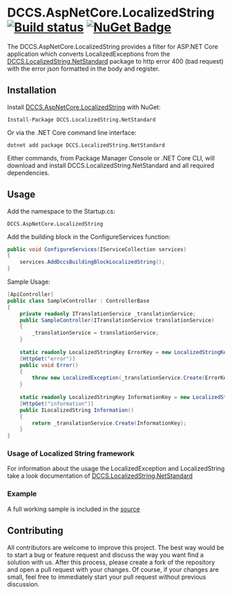 # DCCS.AspNetCore.LocalizedString [![Build status](https://ci.appveyor.com/api/projects/status/h3v0726076j5m81x?svg=true)](https://ci.appveyor.com/project/mgeramb/dccs-aspnetcore-localizedstring) [![NuGet Badge](https://buildstats.info/nuget/DCCS.AspNetCore.LocalizedString)](https://www.nuget.org/packages/DCCS.AspNetCore.LocalizedString/)
The DCCS.AspNetCore.LocalizedString provides a filter for ASP.NET Core application which converts LocalizedExceptions from the [DCCS.LocalizedString.NetStandard](https://github.com/DCCS-IT-Business-Solutions/DCCS.LocalizedString.NetStandard) package to http error 400 (bad request) with the error json formatted in the body and register.

## Installation

Install [DCCS.AspNetCore.LocalizedString](https://www.nuget.org/packages/DCCS.AspNetCore.LocalizedString/) with NuGet:

    Install-Package DCCS.LocalizedString.NetStandard

Or via the .NET Core command line interface:

    dotnet add package DCCS.LocalizedString.NetStandard

Either commands, from Package Manager Console or .NET Core CLI, will download and install DCCS.LocalizedString.NetStandard and all required dependencies.

## Usage

Add the namespace to the Startup.cs:

    DCCS.AspNetCore.LocalizedString

Add the building block in the ConfigureServices function:

```csharp
public void ConfigureServices(IServiceCollection services)
{
    services.AddDccsBuildingBlockLocalizedString();
}
``` 

Sample Usage:
```csharp
[ApiController]
public class SampleController : ControllerBase
{
    private readonly ITranslationService _translationService;
    public SampleController(ITranslationService translationService)
    {
        _translationService = translationService;
    }
    
    static readonly LocalizedStringKey ErrorKey = new LocalizedStringKey("This is an error");
    [HttpGet("error")]
    public void Error()
    {
        throw new LocalizedException(_translationService.Create(ErrorKey));
    }
    
    static readonly LocalizedStringKey InformationKey = new LocalizedStringKey("This is a information");
    [HttpGet("information")]
    public ILocalizedString Information()
    {
        return _translationService.Create(InformationKey);
    }
}
```

### Usage of Localized String framework

For information about the usage the LocalizedException and LocalizedString take a look documentation of [DCCS.LocalizedString.NetStandard](https://github.com/DCCS-IT-Business-Solutions/DCCS.LocalizedString.NetStandard)

### Example

A full working sample is included in the [source](https://github.com/DCCS-IT-Business-Solutions/DCCS.AspNetCore.LocalizedString/tree/master/DCCS.AspNetCore.LocalizedString.Sample)

## Contributing
All contributors are welcome to improve this project. The best way would be to start a bug or feature request and discuss the way you want find a solution with us.
After this process, please create a fork of the repository and open a pull request with your changes. Of course, if your changes are small, feel free to immediately start your pull request without previous discussion. 
